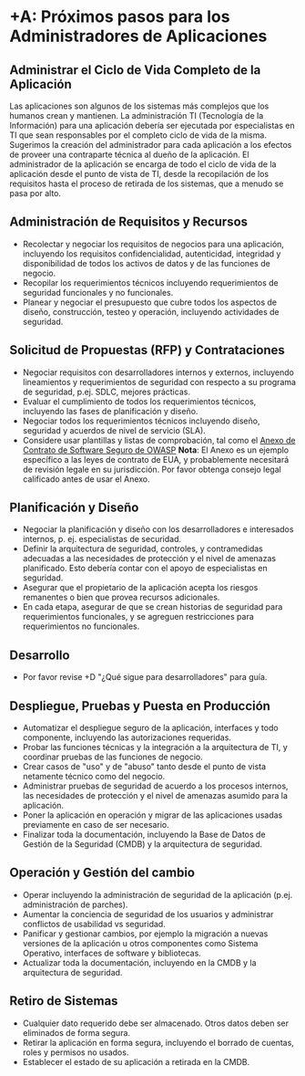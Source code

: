 # +A: Próximos pasos para los Administradores de Aplicaciones

## Administrar el Ciclo de Vida Completo de la Aplicación

Las aplicaciones son algunos de los sistemas más complejos que los humanos crean y mantienen. La administración TI (Tecnología de la Información) para una aplicación debería ser ejecutada por especialistas en TI que sean responsables por el completo ciclo de vida de la misma. Sugerimos la creación del administrador para cada aplicación a los efectos de proveer una contraparte técnica al dueño de la aplicación. El administrador de la aplicación se encarga de todo el ciclo de vida de la aplicación desde el punto de vista de TI, desde la recopilación de los requisitos hasta el proceso de retirada de los sistemas, que a menudo se pasa por alto. 

## Administración de Requisitos y Recursos

* Recolectar y negociar los requisitos de negocios para una aplicación, incluyendo los requisitos confidencialidad, autenticidad, integridad y disponibilidad de todos los activos de datos y de las funciones de negocio.
* Recopilar los requerimientos técnicos incluyendo requerimientos de seguridad funcionales y no funcionales.
* Planear y negociar el presupuesto que cubre todos los aspectos de diseño, construcción, testeo y operación, incluyendo actividades de seguridad.

## Solicitud de Propuestas (RFP) y Contrataciones

* Negociar requisitos con desarrolladores internos y externos, incluyendo lineamientos y requerimientos de seguridad con respecto a su programa de seguridad, p.ej. SDLC, mejores prácticas.
* Evaluar el cumplimiento de todos los requerimientos técnicos, incluyendo las fases de planificación y diseño.
* Negociar todos los requerimientos técnicos incluyendo diseño, seguridad y acuerdos de nivel de servicio (SLA).
* Considere usar plantillas y listas de comprobación, tal como el [Anexo de Contrato de Software Seguro de OWASP](https://wiki.owasp.org/index.php/OWASP_Secure_Software_Contract_Annex) **Nota**: El Anexo es un ejemplo específico a las leyes de contrato de EUA, y probablemente necesitará de revisión legale en su jurisdicción. Por favor obtenga consejo legal calificado antes de usar el Anexo.

## Planificación y Diseño

* Negociar la planificación y diseño con los desarrolladores e interesados internos, p. ej. especialistas de securidad.
* Definir la arquitectura de seguridad, controles, y contramedidas adecuadas a las necesidades de protección y el nivel de amenazas planificado. Esto debería contar con el apoyo de especialistas en seguridad.
* Asegurar que el propietario de la aplicación acepta los riesgos remanentes o bien que provea recursos adicionales.
* En cada etapa, asegurar de que se crean historias de seguridad para requerimientos funcionales, y se agreguen restricciones para requerimientos no funcionales.

## Desarrollo

* Por favor revise +D "¿Qué sigue para desarrolladores" para guía.

## Despliegue, Pruebas y Puesta en Producción

* Automatizar el despliegue seguro de la aplicación, interfaces y todo componente, incluyendo las autorizaciones requeridas.
* Probar las funciones técnicas y la integración a la arquitectura de TI, y coordinar pruebas de las funciones de negocio.
* Crear casos de "uso" y de "abuso" tanto desde el punto de vista netamente técnico como del negocio.
* Administrar pruebas de seguridad de acuerdo a los procesos internos, las necesidades de protección y el nivel de amenazas asumido para la aplicación.
* Poner la aplicación en operación y migrar de las aplicaciones usadas previamente en caso de ser necesario.
* Finalizar toda la documentación, incluyendo la Base de Datos de Gestión de la Seguridad (CMDB) y la arquitectura de seguridad.

## Operación y Gestión del cambio

* Operar incluyendo la administración de seguridad de la aplicación (p.ej. administración de parches).
* Aumentar la conciencia de seguridad de los usuarios y administrar conflictos de usabilidad vs seguridad.
* Panificar y gestionar cambios, por ejemplo la migración a nuevas versiones de la aplicación u otros componentes como Sistema Operativo, interfaces de software y bibliotecas.
* Actualizar toda la documentación, incluyendo en la CMDB y la arquitectura de seguridad.

## Retiro de Sistemas

* Cualquier dato requerido debe ser almacenado. Otros datos deben ser eliminados de forma segura.
* Retirar la aplicación en forma segura, incluyendo el borrado de cuentas, roles y permisos no usados.
* Establecer el estado de su aplicación a retirada en la CMDB.